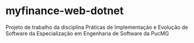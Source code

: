 # myfinance-web-dotnet
Projeto de trabalho da disciplina Práticas de Implementação e Evolução de Software da Especialização em Engenharia de Software da PucMG
